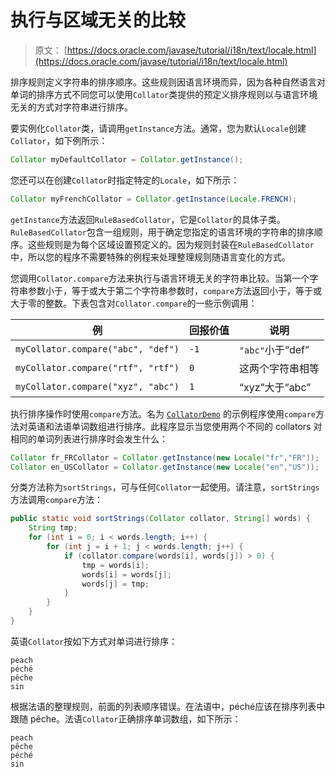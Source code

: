 # 执行与区域无关的比较

> 原文： [https://docs.oracle.com/javase/tutorial/i18n/text/locale.html](https://docs.oracle.com/javase/tutorial/i18n/text/locale.html)

排序规则定义字符串的排序顺序。这些规则因语言环境而异，因为各种自然语言对单词的排序方式不同您可以使用`Collator`类提供的预定义排序规则以与语言环境无关的方式对字符串进行排序。

要实例化`Collator`类，请调用`getInstance`方法。通常，您为默认`Locale`创建`Collator`，如下例所示：

```java
Collator myDefaultCollator = Collator.getInstance();
```

您还可以在创建`Collator`时指定特定的`Locale`，如下所示：

```java
Collator myFrenchCollator = Collator.getInstance(Locale.FRENCH);
```

`getInstance`方法返回`RuleBasedCollator`，它是`Collator`的具体子类。 `RuleBasedCollator`包含一组规则，用于确定您指定的语言环境的字符串的排序顺序。这些规则是为每个区域设置预定义的。因为规则封装在`RuleBasedCollator`中，所以您的程序不需要特殊的例程来处理整理规则随语言变化的方式。

您调用`Collator.compare`方法来执行与语言环境无关的字符串比较。当第一个字符串参数小于，等于或大于第二个字符串参数时，`compare`方法返回小于，等于或大于零的整数。下表包含对`Collator.compare`的一些示例调用：

| 例 | 回报价值 | 说明 |
| --- | --- | --- |
| `myCollator.compare("abc", "def")` | `-1` | `"abc"`小于“def” |
| `myCollator.compare("rtf", "rtf")` | `0` | 这两个字符串相等 |
| `myCollator.compare("xyz", "abc")` | `1` | “xyz”大于“abc” |

执行排序操作时使用`compare`方法。名为 [`CollatorDemo`](examples/CollatorDemo.java) 的示例程序使用`compare`方法对英语和法语单词数组进行排序。此程序显示当您使用两个不同的 collat​​ors 对相同的单词列表进行排序时会发生什么：

```java
Collator fr_FRCollator = Collator.getInstance(new Locale("fr","FR"));
Collator en_USCollator = Collator.getInstance(new Locale("en","US"));
```

分类方法称为`sortStrings`，可与任何`Collator`一起使用。请注意，`sortStrings`方法调用`compare`方法：

```java
public static void sortStrings(Collator collator, String[] words) {
    String tmp;
    for (int i = 0; i < words.length; i++) {
        for (int j = i + 1; j < words.length; j++) { 
            if (collator.compare(words[i], words[j]) > 0) {
                tmp = words[i];
                words[i] = words[j];
                words[j] = tmp;
            }
        }
    }
}
```

英语`Collator`按如下方式对单词进行排序：

```
peach
péché
pêche
sin
```

根据法语的整理规则，前面的列表顺序错误。在法语中，péché应该在排序列表中跟随 pêche。法语`Collator`正确排序单词数组，如下所示：

```
peach
pêche
péché
sin
```